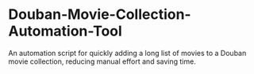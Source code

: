 # Douban-Movie-Collection-Automation-Tool
An automation script for quickly adding a long list of movies to a Douban movie collection, reducing manual effort and saving time.
